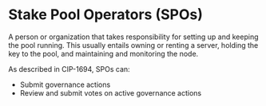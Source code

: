 # Stake Pool Operators (SPOs)

A person or organization that takes responsibility for setting up and keeping the pool running. This usually entails owning or renting a server, holding the key to the pool, and maintaining and monitoring the node.

As described in CIP-1694, SPOs can:

* Submit governance actions
* Review and submit votes on active governance actions
